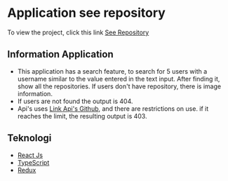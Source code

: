 # Application see repository
To view the project, click this link [See Repository](https://safaaat.github.io/see_repository)

## Information Application
- This application has a search feature, to search for 5 users with a username similar to the value entered in the text input. After finding it, show all the repositories. If users don't have repository, there is image information.
- If users are not found the output is 404.
- Api's uses [Link Api's Github](https://api.github.com), and there are restrictions on use. if it reaches the limit, the resulting output is 403.

## Teknologi
- [React Js](https://github.com/facebook/create-react-app)
- [TypeScript](https://github.com/microsoft/TypeScript)
- [Redux](https://github.com/reduxjs/redux)

